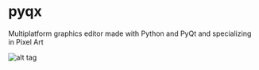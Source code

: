 pyqx
====

Multiplatform graphics editor made with Python and PyQt and specializing in Pixel Art

![alt tag](https://raw.github.com/MikiLoz92/pyqx/master/images/screenshots/mainwindow.png)
